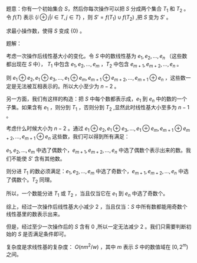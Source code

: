 题意：你有一个初始集合 $S$，然后你每次操作可以把 $S$ 分成两个集合 $T_1$ 和 $T_2$ 。令 $f(T)$ 表示 $\{i \oplus j|i\in T,j\in T \}$ ，则 $S'=f(T_1) \cup f(T_2)$ ,把 $S$ 变为 $S'$ 。

求最小操作数，使得 $S$ 变成 $\{0\}$ 。

题解：

考虑一次操作后线性基大小的变化。令 $S$ 中的数线性基为 $e_1,e_2,…,e_n$ （这些数都出现在 $S$ 中）， $T_1$ 中包含 $e_1,e_2,…,e_m$ ，$T_2$ 中包含 $e_{m+1},e_{m+2},…,e_n$ 。

则 $e_1 \oplus e_2,e_1 \oplus e_3,…,e_1\oplus e_m,e_{m+1}\oplus e_{m+2},…,e_{m+1}\oplus e_n$ ，这些数一定是无法被互相表示的。所以大小至少为 $n-2$ 。

另一方面，我们有这样的构造：把 $S$ 中每个数都表示成，$e_1$ 到 $e_n$ 中的数的一个子集。如果含有 $e_1$ ，则分到 $T_1$ ，否则分到 $T_2$ ,显然此时线性基大小至多为 $n-1$ 。

考虑什么时候大小为 $n-2$ 。通过 $e_1 \oplus e_2,e_1 \oplus e_3,…,e_1\oplus e_m,e_{m+1}\oplus e_{m+2},…,e_{m+1}\oplus e_n$ 这些数，我们可以得到所有满足：

$e_1,e_2,...,e_m$ 中选了偶数个，$e_{m+1},e_{m+2},…,e_n$ 中选了偶数个表示出来的数。我们不能使 $S'$ 含有其他数。

则分进 $T_1$ 的数必须满足：$e_1,e_2,...,e_m$ 中选了奇数个，$e_{m+1},e_{m+2},…,e_n$ 中选了偶数个。$T_2$ 同理。

所以，一个数能分进 $T_1$ 或 $T_2$ ，当且仅当它在 $e_1$ 到 $e_n$ 中选了奇数个。

综上，经过一次操作后线性基大小减少 $2$ ，当且仅当：$S$ 中所有数都能用奇数个线性基里的数表示出来。

但是，经过至少一次操作后的 $S$ 含有 $0$ ,所以一定无法减少 $2$ 。我们只需要判断初始的 $S$ 是否满足条件即可。

复杂度是求线性基的复杂度： $O(nm^2/w)$ ，其中 $m$ 表示 $S$ 中的数值域在 $[0,2^m)$ 之间。
